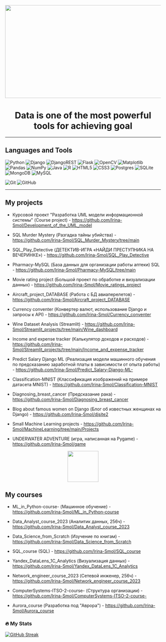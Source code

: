 
<div align="center">
  <img src="https://media.giphy.com/media/dWesBcTLavkZuG35MI/giphy.gif" width="600" height="300"/>
</div>


<div id="header" align="center">
  <h1>
    Data is one of the most powerful tools for achieving goal
    </h1>
</div>


____

## Languages and Tools

![Python](https://img.shields.io/badge/python-3670A0?style=for-the-badge&logo=python&logoColor=ffdd54)
![Django](https://img.shields.io/badge/django-%23092E20.svg?style=for-the-badge&logo=django&logoColor=white)
![DjangoREST](https://img.shields.io/badge/DJANGO-REST-ff1709?style=for-the-badge&logo=django&logoColor=white&color=ff1709&labelColor=gray)
![Flask](https://img.shields.io/badge/flask-%23000.svg?style=for-the-badge&logo=flask&logoColor=white)
![OpenCV](https://img.shields.io/badge/opencv-%23white.svg?style=for-the-badge&logo=opencv&logoColor=white)
![Matplotlib](https://img.shields.io/badge/Matplotlib-%23ffffff.svg?style=for-the-badge&logo=Matplotlib&logoColor=black)
![Pandas](https://img.shields.io/badge/pandas-%23150458.svg?style=for-the-badge&logo=pandas&logoColor=white)
![NumPy](https://img.shields.io/badge/numpy-%23013243.svg?style=for-the-badge&logo=numpy&logoColor=white)
![Java](https://img.shields.io/badge/java-%23ED8B00.svg?style=for-the-badge&logo=java&logoColor=white)
![R](https://img.shields.io/badge/r-%23276DC3.svg?style=for-the-badge&logo=r&logoColor=white)
![HTML5](https://img.shields.io/badge/html5-%23E34F26.svg?style=for-the-badge&logo=html5&logoColor=white)
![CSS3](https://img.shields.io/badge/css3-%231572B6.svg?style=for-the-badge&logo=css3&logoColor=white)
![Postgres](https://img.shields.io/badge/postgres-%23316192.svg?style=for-the-badge&logo=postgresql&logoColor=white)
![SQLite](https://img.shields.io/badge/sqlite-%2307405e.svg?style=for-the-badge&logo=sqlite&logoColor=white)
![MongoDB](https://img.shields.io/badge/MongoDB-%234ea94b.svg?style=for-the-badge&logo=mongodb&logoColor=white)
![MySQL](https://img.shields.io/badge/mysql-%2300f.svg?style=for-the-badge&logo=mysql&logoColor=white)


![Git](https://img.shields.io/badge/git-%23F05033.svg?style=for-the-badge&logo=git&logoColor=white)
![GitHub](https://img.shields.io/badge/github-%23121011.svg?style=for-the-badge&logo=github&logoColor=white)
____

## My projects

- Курсовой проект "Разработка UML модели информационной системы" (Course project) - https://github.com/Irina-Smol/Development_of_the_UML_model

- SQL Murder Mystery (Разгадка тайны убийства) - https://github.com/Irina-Smol/SQL_Murder_Mystery/tree/main

- SQL_Play_Detective (ДЕТЕКТИВ-ИГРА «НАЙДИ ПРЕСТУПНИКА НА ВЕЧЕРИНКЕ») - https://github.com/Irina-Smol/SQL_Play_Detective

-  Pharmacy-MySQL (База данных для организации работы аптеки) SQL - https://github.com/Irina-Smol/Pharmacy-MySQL/tree/main

- Movie rating project (Большой проект по обработке и визуализации данных) - https://github.com/Irina-Smol/Movie_ratings_project

- Aircraft_project_DATABASE (Работа с БД авиаперелетов) - https://github.com/Irina-Smol/Aircraft_project_DATABASE

- Currency conventer (Конвертер валют, использование Django и запросы к API) - https://github.com/Irina-Smol/Currency_conventer

- Wine Dataset Analysis (Streamlit) - https://github.com/Irina-Smol/Streamlit_projects/tree/main/Wine_dashboard

- Income and expense tracker (Калькулятор доходов и расходов) - https://github.com/Irina-Smol/Streamlit_projects/tree/main/Income_and_expense_tracker

- Predict Salary Django ML (Реализация модели машинного обучения по предсказанию заработной платы в зависимости от опыта работы) - https://github.com/Irina-Smol/Predict_Salary-Django-ML-

- Classification-MNIST (Классификация изображений на примере датасета MNIST) - https://github.com/Irina-Smol/Classification-MNIST

- Diagnosing_breast_cancer (Предсказание рака) - https://github.com/Irina-Smol/Diagnosing_breast_cancer

- Blog about famous women on Django (Блог об известных женщинах на Django) - https://github.com/Irina-Smol/djsite2

- Small Machine Learning projects - https://github.com/Irina-Smol/MachineLearning/tree/main/Projects

- UNDERWATER ADVENTURE (игра, написанная на Pygame) - https://github.com/Irina-Smol/game

<div id="header" align="center">
  <img src="https://media.giphy.com/media/M9gbBd9nbDrOTu1Mqx/giphy.gif" width="100"/>
</div>

## My courses

- ML_in_Python-course- (Машинное обучение) - https://github.com/Irina-Smol/ML_in_Python-course

- Data_Analyst_course_2023 (Аналитик данных, 256ч) - https://github.com/Irina-Smol/Data_Analyst_course_2023

- Data_Science_from_Scratch (Изучение по книгам) - https://github.com/Irina-Smol/Data_Science_from_Scratch

- SQL_course (SQL) - https://github.com/Irina-Smol/SQL_course

- Yandex_DataLens_1C_Analytics (Визуализация данных) - https://github.com/Irina-Smol/Yandex_DataLens_1C_Analytics

- Network_engineer_course_2023 (Сетевой инженер, 256ч) - https://github.com/Irina-Smol/Network_engineer_course_2023

- ComputerSystems-ITSO-2-course- (Структура организации) - https://github.com/Irina-Smol/ComputerSystems-ITSO-2-course-

- Aurora_course (Разработка под "Аврора") - https://github.com/Irina-Smol/Aurora_course


### :fire: My Stats 

[![GitHub Streak](http://github-readme-streak-stats.herokuapp.com?user=Irina-Smol&theme=radical&background=000000)](https://git.io/streak-stats)




